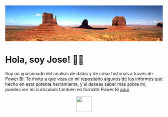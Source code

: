 <a href="https://www.linkedin.com/in/guadano/" title="Jose Guadaño"><img src="https://github.com/guadano/guadano/blob/main/monumentValley.jpg"></a>

<h1> Hola, soy Jose! 🙋‍♂️ </h1>

Soy un apasionado del analisis de datos y de crear historias a traves de Power Bi. Te invito a que veas en mi repositorio algunos de los informes que hecho en esta potente herramienta, y si deseas saber más sobre mi, puedes ver mi curriculum tambien en formato Power Bi [aqui](https://app.powerbi.com/view?r=eyJrIjoiOGVkMjFiNDMtMWNmYi00NzdkLWJlYmItMzgwYWQ0NDNkNmNmIiwidCI6ImJlYTQyMGRlLTJkNjYtNDZmYy05OTVkLTUxYzYwN2MwOGQxZSIsImMiOjl9)

<p align="center">
<a href="https://www.linkedin.com/in/guadano/" title="LinkedIn"><img src="https://cdn4.iconfinder.com/data/icons/social-messaging-ui-color-shapes-2-free/128/social-linkedin-circle-512.png" width="50" height="50" border="0"></a></p>
  
